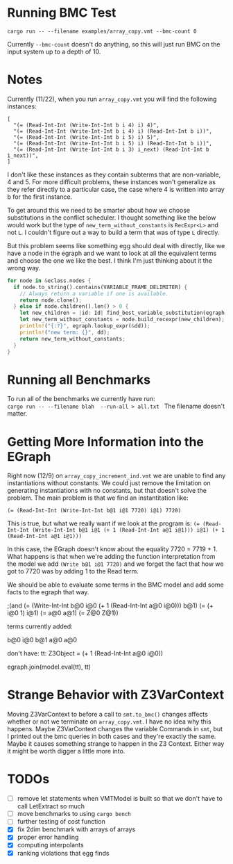 # Running BMC Test

`cargo run -- --filename examples/array_copy.vmt --bmc-count 0`

Currently `--bmc-count` doesn't do anything, so this will just run BMC on the input system up to a depth of 10. 

# Notes
Currently (11/22), when you run `array_copy.vmt` you will find the following instances: 

```
[
  "(= (Read-Int-Int (Write-Int-Int b i 4) i) 4)",
  "(= (Read-Int-Int (Write-Int-Int b i 4) i) (Read-Int-Int b i))",
  "(= (Read-Int-Int (Write-Int-Int b i 5) i) 5)",
  "(= (Read-Int-Int (Write-Int-Int b i 5) i) (Read-Int-Int b i))",
  "(= (Read-Int-Int (Write-Int-Int b i 3) i_next) (Read-Int-Int b i_next))",
]
```

I don't like these instances as they contain subterms that are non-variable, 4 and 5. 
For more difficult problems, these instances won't generalize as they refer directly
to a particular case, the case where 4 is written into array b for the first instance. 

To get around this we need to be smarter about how we choose substitutions in the 
conflict scheduler. I thought something like the below would work but the type 
of `new_term_without_constants` is `RecExpr<L>` and not `L`. I couldn't figure
out a way to build a term that was of type `L` directly. 

But this problem seems like something egg should deal with directly, like we have a 
node in the egraph and we want to look at all the equivalent terms and choose the 
one we like the best. I think I'm just thinking about it the wrong way. 

```rust
for node in &eclass.nodes {
  if node.to_string().contains(VARIABLE_FRAME_DELIMITER) {
    // Always return a variable if one is available.
    return node.clone();
  } else if node.children().len() > 0 {
    let new_children = |id: Id| find_best_variable_substitution(egraph, &egraph[id]);
    let new_term_without_constants = node.build_recexpr(new_children);
    println!("{:?}", egraph.lookup_expr(&dd));
    println!("new term: {}", dd);
    return new_term_without_constants;
  }
}
```

# Running all Benchmarks 
To run all of the benchmarks we currently have run:  
`cargo run -- --filename blah  --run-all > all.txt `
The filename doesn't matter. 

# Getting More Information into the EGraph

Right now (12/9) on `array_copy_increment_ind.vmt` we are unable to find any instantiations without constants. 
We could just remove the limitation on generating instantiations with no constants, but that doesn't solve the 
problem. The main problem is that we find an instantitation like: 

`(= (Read-Int-Int (Write-Int-Int b@1 i@1 7720) i@1) 7720)`

This is true, but what we really want if we look at the program is:
`(= (Read-Int-Int (Write-Int-Int b@1 i@1 (+ 1 (Read-Int-Int a@1 i@1))) i@1) (+ 1 (Read-Int-Int a@1 i@1)))`

In this case, the EGraph doesn't know about the equality 7720 = 7719 + 1. What happens is that when we're 
adding the function interpretation from the model we add `(Write b@1 i@1 7720)` and we forget the fact that
how we got to 7720 was by adding 1 to the Read term. 

We should be able to evaluate some terms in the BMC model and add some facts to the egraph that way.

;(and (= (Write-Int-Int b@0 i@0 (+ 1 (Read-Int-Int a@0 i@0))) b@1) (= (+ i@0 1) i@1) (= a@0 a@1) (= Z@0 Z@1))

terms currently added:

b@0
i@0
b@1 
a@0
a@0

don't have:
tt: Z3Object = (+ 1 (Read-Int-Int a@0 i@0))

egraph.join(model.eval(tt), tt)

# Strange Behavior with Z3VarContext
Moving Z3VarContext to before a call to `smt.to_bmc()` changes affects whether or not we terminate on `array_copy.vmt`. I have no idea why this happens. Maybe Z3VarContext changes the variable Commands in `smt`, but I printed out the bmc queries in both cases and they're exactly the same. Maybe it causes something strange to happen in the Z3 Context. Either way it might be worth digger a little more into. 

# TODOs
- [ ] remove let statements when VMTModel is built so that we don't have to call LetExtract so much
- [ ] move benchmarks to using `cargo bench`
- [ ] further testing of cost function
- [x] fix 2dim benchmark with arrays of arrays
- [x] proper error handling
- [x] computing interpolants
- [x] ranking violations that egg finds
